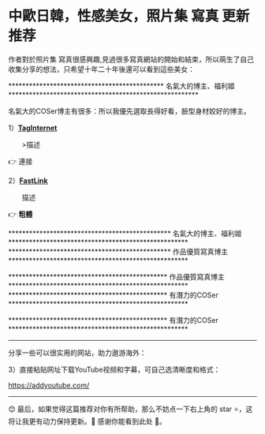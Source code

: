 # **中歐日韓，性感美女，照片集 寫真 更新推荐**

作者對於照片集 寫真很感興趣,見過很多寫真網站的開始和結束，所以萌生了自己收集分享的想法，只希望十年二十年後還可以看到這些美女：

*********************************************  名氣大的博主、福利姬  *******************************************************

名氣大的COSer博主有很多：所以我優先選取長得好看，臉型身材姣好的博主。

1）<b>[TagInternet](https://yuetu.tw)</b>
 <p>&nbsp;&nbsp;&nbsp;&nbsp;&nbsp;&nbsp;&nbsp>描述</p>

👉 連接

2）<b>[FastLink](https://yuetu.tw)</b>
<p>&nbsp;&nbsp;&nbsp;&nbsp;&nbsp;&nbsp;&nbsp;描述</p>

👉 **粗體**



***********************************************  名氣大的博主、福利姬  ****************************************************
***********************************************  作品優質寫真博主  ****************************************************




**********************************************  作品優質寫真博主  ****************************************************
**********************************************  有潛力的COSer  ****************************************************




**********************************************  有潛力的COSer  ****************************************************

******************************************************************************************************************

分享一些可以很实用的网站，助力遨游海外：


3）直接粘贴网址下载YouTube视频和字幕，可自己选清晰度和格式：

https://addyoutube.com/


******************************************************************************************************************************************************************************

😊 最后，如果觉得这篇推荐对你有所帮助，那么不妨点一下右上角的 star ⭐️，这将让我更有动力保持更新。💚 感谢你能看到此处 💚。
